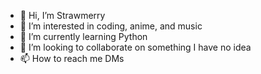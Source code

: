 - 👋 Hi, I’m Strawmerry
- 👀 I’m interested in coding, anime, and music
- 🌱 I’m currently learning Python
- 💞️ I’m looking to collaborate on something I have no idea
- 📫 How to reach me DMs

<!---
lakshana001/lakshana001 is a ✨ special ✨ repository because its `README.md` (this file) appears on your GitHub profile.
You can click the Preview link to take a look at your changes.
--->
